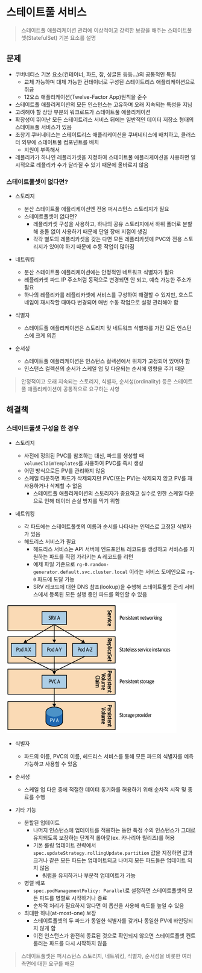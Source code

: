 # 스테이트풀 서비스
> 스테이트풀 애플리케이션 관리에 이상적이고 강력한 보장을 해주는 스테이트풀셋(StatefulSet) 기본 요소를 설명

## 문제
- 쿠버네티스 기본 요소(컨테이너, 파드, 잡, 싱글톤 등등...)의 공통적인 특징
  - 교체 가능하며 대체 가능한 컨테이너로 구성된 스테이트리스 애플리케이션으로 취급
  - 12요소 애플리케이션(Twelve-Factor App)원칙을 준수
- 스테이트풀 애플리케이션의 모든 인스턴스는 고유하며 오래 지속되는 특성을 지님
- 고려해야 할 상당 부분의 워크로드가 스테이트풀 애플리케이션
- 확장성이 뛰어난 모든 스테이트리스 서비스 뒤에는 일반적인 데이터 저장소 형태의 스테이트풀 서비스가 있음
- 초창기 쿠버네티스는 스테이트리스 애플리케이션을 쿠버네티스에 배치하고, 클러스터 외부에 스테이트풀 컴포넌트를 배치
  - 지원이 부족해서
- 레플리카가 하나인 레플리카셋을 지정하여 스테이트풀 애플리케이션을 사용하면 일시적으로 레플리카 수가 달라질 수 있기 때문에 올바르지 않음

### 스테이트풀셋이 없다면?
- 스토리지
  - 분산 스테이트풀 애플리케이션엔 전용 퍼시스턴스 스토리지가 필요
  - 스테이트풀셋이 없다면?
    - 레플리카셋 구성을 사용하고, 하나의 공유 스토리지에서 하위 폴더로 분할해 충돌 없이 사용하기 때문에 단일 장애 지점이 생김
    - 각각 별도의 레플리카셋을 갖는 다면 모든 레플리카셋에 PVC와 전용 스토리지가 있어야 하기 때문에 수동 작업이 많아짐

- 네트워킹
  - 분산 스테이트풀 애플리케이션에는 안정적인 네트워크 식별자가 필요
  - 레플리카셋 파드 IP 주소처럼 동적으로 변경되면 안 되고, 예측 가능한 주소가 필요
  - 하나의 레플리카를 레플리카셋에 서비스를 구성하여 해결할 수 있지만, 호스트 네임이 재시작할 때마다 변경되어 매번 수동 작업으로 설정 관리해야 함

- 식별자
  - 스테이트풀 애플리케이션은 스토리지 및 네트워크 식별자를 가진 모든 인스턴스에 크게 의존
  
- 순서성
  - 스테이트풀 애플리케이션은 인스턴스 컬렉션에서 위치가 고정되어 있어야 함
  - 인스턴스 컬렉션의 순서가 스케일 업 및 다운되는 순서에 영향을 주기 때문

> 안정적이고 오래 지속되는 스토리지, 식별자, 순서성(ordinality) 등은 스테이트풀 애플리케이션이 공통적으로 요구하는 사항

## 해결책
### 스테이트풀셋 구성을 한 경우
- 스토리지
  - 사전에 정의된 PVC를 참조하는 대신, 파드를 생성할 때 `volumeClaimTemplates`를 사용하여 PVC를 즉시 생성
  - 어떤 방식으로든 PV를 관리하지 않음
  - 스케일 다운하면 파드가 삭제되지만 PVC(또는 PV)는 삭제되지 않고 PV를 재사용하거나 삭제할 수 없음
    - 스테이트풀 애플리케이션의 스토리자가 중요하고 실수로 인한 스케일 다운으로 인해 데이터 손실 방지를 막기 위함

- 네트워킹
  - 각 파드에는 스테이트풀셋의 이름과 순서를 나타내는 인덱스로 고정된 식별자가 있음
  - 헤드리스 서비스가 필요
    - 헤드리스 서비스는 API 서버에 엔드포인트 레코드를 생성하고 서비스를 지원하는 파드를 직접 가리키는 A 레코드를 리턴
    - 예제 파일 기준으로 `rg-0.random-generator.default.svc.cluster.local` 이라는 서비스 도메인으로 `rg-0` 파드에 도달 가능
    - SRV 레코드에 대한 DNS 참조(lookup)을 수행해 스테이트풀셋 관리 서비스에서 등록된 모든 실행 중인 파드를 확인할 수 있음

![Alt text](image.png)

- 식별자
  - 파드의 이름, PVC의 이름, 헤드리스 서비스를 통해 모든 파드의 식별자를 예측 가능하고 사용할 수 있음

- 순서성
  - 스케일 업 다운 중에 적절한 데이터 동기화를 허용하기 위해 순차적 시작 및 종료를 수행

- 기타 기능
  - 분할된 업데이트
    - 나머지 인스턴스에 업데이트를 적용하는 동안 특정 수의 인스턴스가 그대로 유지되도록 보장하는 단계적 롤아웃(ex. 카나리아 릴리즈)를 허용
    - 기본 롤링 업데이트 전략에서 `spec.updateStrategy.rollingUpdate.partition` 값을 지정하면 값과 크거나 같은 모든 파드는 업데이트되고 나머지 모든 파드들은 업데이트 되지 않음
      - 쿼럼을 유지하거나 부분적 업데이트가 가능
  - 병렬 배포
    - `spec.podManagementPolicy: Parallel`로 설정하면 스테이트풀셋의 모든 파드를 병렬로 시작하거나 종료
    - 순차적 처리가 필요하지 않다면 이 옵션을 사용해 속도를 높일 수 있음
  - 최대한 하나(at-most-one) 보장
    - 스테이트풀셋의 두 파드가 동일한 식별자를 갖거나 동일한 PV에 바인딩되지 않게 함
    - 이전 인스턴스가 완전히 종료된 것으로 확인되지 않으면 스테이트풀셋 컨트롤러는 파드를 다시 시작하지 않음

> 스테이트풀셋은 퍼시스턴스 스토리지, 네트워킹, 식별자, 순서성을 비롯한 여러 측면에 대한 요구를 해결